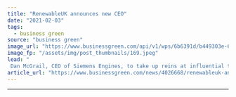 ```yaml
---
title: "RenewableUK announces new CEO"
date: "2021-02-03"
tags: 
  - business green
source: "business green"
image_url: "https://www.businessgreen.com/api/v1/wps/6b6391d/b449303e-62ea-4720-a1de-233fcac418c8/3/Dan-McGrail-photo-RenewableUK-edited-version-1-185x114.jpeg"
image_fp: "/assets/img/post_thumbnails/169.jpeg"
lead: "
 Dan McGrail, CEO of Siemens Engines, to take up reins at influential trade body ..."
article_url: "https://www.businessgreen.com/news/4026668/renewableuk-announces-ceo"
---
```


---
